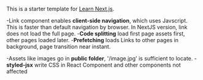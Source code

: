 This is a starter template for [Learn Next.js](https://nextjs.org/learn).

-Link component enables **client-side navigation**, which uses Javscript. This is faster than default navigation by browser. In NextJS version, link does not load the full page.
-**Code splitting** load first page assets first, other pages loaded later.
-**Prefetching** loads Links to other pages in background, page transition near instant.

-Assets like images go in **public folder**, '/image.jpg' is sufficient to locate.
-**styled-jsx** write CSS in React Component and other components not affected
